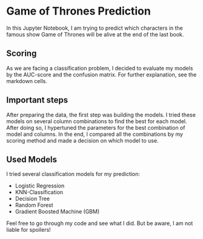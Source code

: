 # Game of Thrones Prediction

In this Jupyter Notebook, I am trying to predict which characters in the famous show Game of Thrones will be alive at the end of the last book.

## Scoring
As we are facing a classification problem, I decided to evaluate my models by the AUC-score and the confusion matrix. For further explanation, see the markdown cells.

## Important steps
After preparing the data, the first step was building the models. I tried these models on several column combinations to find the best for each model. After doing so, I hypertuned the parameters for the best combination of model and columns. In the end, I compared all the combinations by my scoring method and made a decision on which model to use.

## Used Models
I tried several classification models for my prediction:
- Logistic Regression
- KNN-Classification
- Decision Tree
- Random Forest
- Gradient Boosted Machine (GBM)

Feel free to go through my code and see what I did. But be aware, I am not liable for spoilers!





